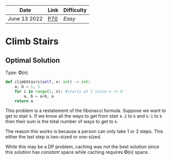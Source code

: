 | **Date**     | **Link**                                              | Difficulty |
| ------------ | ----------------------------------------------------- | ---------- |
| June 13 2022 | [P70](https://leetcode.com/problems/climbing-stairs/) | *Easy*     |

# Climb Stairs
## Optimal Solution

Type: **O**(n)

```py
def climbStairs(self, n: int) -> int:
	a, b = 1, 1
	for i in range(1, n): #starts at 1 since n != 0
		a, b = a+b, a
	return a
```

This problem is a restatement of the fibonacci formula. Suppose we want to get to stair `k`. If we know all the ways to get from stair `k-2` to `k` and `k-1` to `k` then their sum is the total number of ways to get to `k`.

The reason this works is because a person can only take 1 or 2 steps. This either the last step is two-sized or one-sized. 

While this may be a DP problem, caching was not the best solution since this solution has *constant* space while caching requires **O**(n) space.
